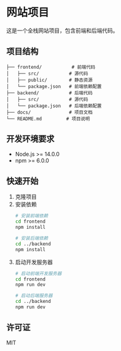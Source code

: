 # 网站项目

这是一个全栈网站项目，包含前端和后端代码。

## 项目结构

```
├── frontend/           # 前端代码
│   ├── src/           # 源代码
│   ├── public/        # 静态资源
│   └── package.json   # 前端依赖配置
├── backend/           # 后端代码
│   ├── src/           # 源代码
│   └── package.json   # 后端依赖配置
├── docs/              # 项目文档
└── README.md         # 项目说明
```

## 开发环境要求

- Node.js >= 14.0.0
- npm >= 6.0.0

## 快速开始

1. 克隆项目
2. 安装依赖
   ```bash
   # 安装前端依赖
   cd frontend
   npm install

   # 安装后端依赖
   cd ../backend
   npm install
   ```
3. 启动开发服务器
   ```bash
   # 启动前端开发服务器
   cd frontend
   npm run dev

   # 启动后端服务器
   cd ../backend
   npm run dev
   ```

## 许可证

MIT